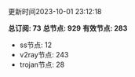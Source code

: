 更新时间2023-10-01 23:12:18

**总订阅: 73**
**总节点: 929**
**有效节点: 283**
- ss节点: 12
- v2ray节点: 243
- trojan节点: 28
